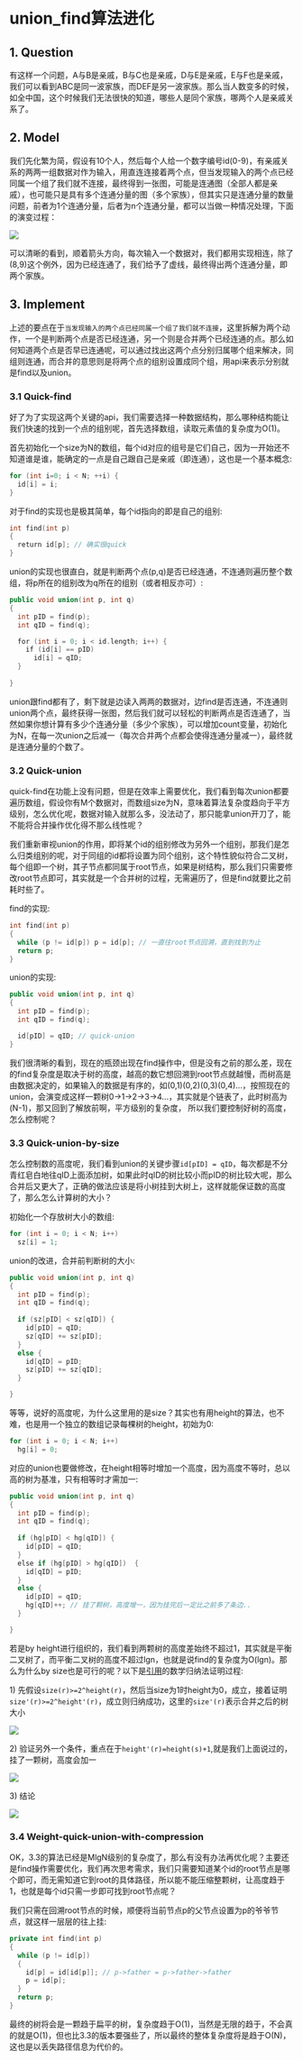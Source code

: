 # union_find算法进化 


## 1. Question

有这样一个问题，A与B是亲戚，B与C也是亲戚，D与E是亲戚，E与F也是亲戚，我们可以看到ABC是同一波家族，而DEF是另一波家族。那么当人数变多的时候，如全中国，这个时候我们无法很快的知道，哪些人是同个家族，哪两个人是亲戚关系了。


## 2. Model
我们先化繁为简，假设有10个人，然后每个人给一个数字编号id(0-9)，有亲戚关系的两两一组数据对作为输入，用直连连接着两个点，但当发现输入的两个点已经同属一个组了我们就不连接，最终得到一张图，可能是连通图（全部人都是亲戚），也可能只是具有多个连通分量的图（多个家族），但其实只是连通分量的数量问题，前者为1个连通分量，后者为n个连通分量，都可以当做一种情况处理，下面的演变过程：

![](pic/union_find_connected_graph.png)

可以清晰的看到，顺着箭头方向，每次输入一个数据对，我们都用实现相连，除了(8,9)这个例外，因为已经连通了，我们给予了虚线，最终得出两个连通分量，即两个家族。


## 3. Implement

上述的要点在于`当发现输入的两个点已经同属一个组了我们就不连接`，这里拆解为两个动作，一个是判断两个点是否已经连通，另一个则是合并两个已经连通的点。那么如何知道两个点是否早已连通呢，可以通过找出这两个点分别归属哪个组来解决，同组则连通，而合并的意思则是将两个点的组别设置成同个组，用api来表示分别就是find以及union。


### 3.1 Quick-find

好了为了实现这两个关键的api，我们需要选择一种数据结构，那么哪种结构能让我们快速的找到一个点的组别呢，首先选择数组，读取元素值的复杂度为O(1)。

首先初始化一个size为N的数组，每个id对应的组号是它们自己，因为一开始还不知道谁是谁，能确定的一点是自己跟自己是亲戚（即连通），这也是一个基本概念:
```cpp
for (int i=0; i < N; ++i) {
  id[i] = i;
}
```

对于find的实现也是极其简单，每个id指向的即是自己的组别:
```cpp
int find(int p)
{
  return id[p]; // 确实很quick
}
```

union的实现也很直白，就是判断两个点(p,q)是否已经连通，不连通则遍历整个数组，将p所在的组别改为q所在的组别（或者相反亦可）:
```cpp
public void union(int p, int q)
{
  int pID = find(p);
  int qID = find(q);

  for (int i = 0; i < id.length; i++) {
    if (id[i] == pID) 
      id[i] = qID;
  }
  
}
```

union跟find都有了，剩下就是边读入两两的数据对，边find是否连通，不连通则union两个点，最终获得一张图，然后我们就可以轻松的判断两点是否连通了，当然如果你想计算有多少个连通分量（多少个家族），可以增加count变量，初始化为N，在每一次union之后减一（每次合并两个点都会使得连通分量减一），最终就是连通分量的个数了。

### 3.2 Quick-union

quick-find在功能上没有问题，但是在效率上需要优化，我们看到每次union都要遍历数组，假设你有M个数据对，而数组size为N，意味着算法复杂度趋向于平方级别，怎么优化呢，数据对输入就那么多，没法动了，那只能拿union开刀了，能不能将合并操作优化得不那么线性呢？

我们重新审视union的作用，即将某个id的组别修改为另外一个组别，那我们是怎么归类组别的呢，对于同组的id都将设置为同个组别，这个特性貌似符合二叉树，每个组即一个树，其子节点都同属于root节点，如果是树结构，那么我们只需要修改root节点即可，其实就是一个合并树的过程，无需遍历了，但是find就要比之前耗时些了。

find的实现:
```cpp
int find(int p)
{
  while (p != id[p]) p = id[p]; // 一直往root节点回溯，直到找到为止
  return p;
}
```

union的实现:
```cpp
public void union(int p, int q)
{
  int pID = find(p);
  int qID = find(q);

  id[pID] = qID; // quick-union
}
```

我们很清晰的看到，现在的瓶颈出现在find操作中，但是没有之前的那么差，现在的find复杂度是取决于树的高度，越高的数它想回溯到root节点就越慢，而树高是由数据决定的，如果输入的数据是有序的，如(0,1)(0,2)(0,3)(0,4)...，按照现在的union，会演变成这样一颗树0->1->2->3->4...，其实就是个链表了，此时树高为(N-1)，那又回到了解放前啊，平方级别的复杂度， 所以我们要控制好树的高度，怎么控制呢？


### 3.3 Quick-union-by-size

怎么控制数的高度呢，我们看到union的关键步骤`id[pID] = qID`，每次都是不分青红皂白地往qID上面添加树，如果此时qID的树比较小而pID的树比较大呢，那么合并后又更大了，正确的做法应该是将小树挂到大树上，这样就能保证数的高度了，那么怎么计算树的大小？

初始化一个存放树大小的数组:
```cpp
for (int i = 0; i < N; i++)
  sz[i] = 1;
```

union的改进，合并前判断树的大小:
```cpp
public void union(int p, int q)
{
  int pID = find(p);
  int qID = find(q);
  
  if (sz[pID] < sz[qID]) { 
    id[pID] = qID; 
    sz[qID] += sz[pID]; 
  }
  else { 
    id[qID] = pID; 
    sz[pID] += sz[qID];
  }

}
```

等等，说好的高度呢，为什么这里用的是size？其实也有用height的算法，也不难，也是用一个独立的数组记录每棵树的height，初始为0:

```cpp
for (int i = 0; i < N; i++)
  hg[i] = 0;
```
对应的union也要做修改，在height相等时增加一个高度，因为高度不等时，总以高的树为基准，只有相等时才需加一:
```cpp
public void union(int p, int q)
{
  int pID = find(p);
  int qID = find(q);
  
  if (hg[pID] < hg[qID]) { 
    id[pID] = qID; 
  }
  else if (hg[pID] > hg[qID])  { 
    id[qID] = pID; 
  }
  else {
    id[pID] = qID;
    hg[qID]++; // 挂了颗树，高度增一，因为挂完后一定比之前多了条边..
  }

}
```

若是by height进行组织的，我们看到两颗树的高度差始终不超过1，其实就是平衡二叉树了，而平衡二叉树的高度不超过lgn，也就是说find的复杂度为O(lgn)。那么为什么by size也是可行的呢？以下是[引用](https://www.cs.princeton.edu/courses/archive/spring13/cos423/lectures/UnionFind.pdf)的数学归纳法证明过程:

1\) 先假设`size(r)>=2^height(r)`，然后当size为1时height为0，成立，接着证明`size'(r)>=2^height'(r)`，成立则归纳成功，这里的`size'(r)`表示合并之后的树大小

![](pic/union_find_by_size_mi_1.png)

2\) 验证另外一个条件，重点在于`height'(r)=height(s)+1`,就是我们上面说过的，挂了一颗树，高度会加一

![](pic/union_find_by_size_mi_2.png)

3\) 结论

![](pic/union_find_by_size_mi_3.png)


### 3.4 Weight-quick-union-with-compression

OK，3.3的算法已经是MlgN级别的复杂度了，那么有没有办法再优化呢？主要还是find操作需要优化，我们再次思考需求，我们只需要知道某个id的root节点是哪个即可，而无需知道它到root的具体路径，所以能不能压缩整颗树，让高度趋于1，也就是每个id只需一步即可找到root节点呢？

我们只需在回溯root节点的时候，顺便将当前节点p的父节点设置为p的爷爷节点，就这样一层层的往上挂:
```cpp
private int find(int p)
{
  while (p != id[p])
  {
    id[p] = id[id[p]]; // p->father = p->father->father 
    p = id[p];
  }
  return p;
}
```

最终的树将会是一颗趋于扁平的树，复杂度趋于O(1)，当然是无限的趋于，不会真的就是O(1)，但也比3.3的版本要强些了，所以最终的整体复杂度将是趋于O(N)，这也是以丢失路径信息为代价的。


